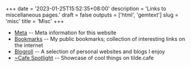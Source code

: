 +++
date = '2023-01-25T15:52:35+08:00'
description = 'Links to miscellaneous pages.'
draft = false
outputs = ['html', 'gemtext']
slug = 'misc'
title = 'Misc'
+++

- [Meta](/meta/) -- Meta information for this website
- [Bookmarks](/bookmarks/) -- My public bookmarks; collection of interesting links on the internet
- [Blogroll](/blogroll/) -- A selection of personal websites and blogs I enjoy
- [~Cafe Spotlight](../cafe-spotlight/) -- Showcase of cool things on tilde.cafe
